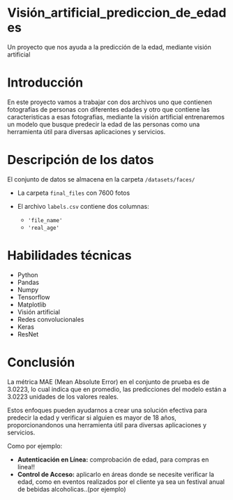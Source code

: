 # Visión_artificial_prediccion_de_edades
Un proyecto que nos ayuda a la predicción de la edad, mediante visión artificial
# Introducción
En este proyecto vamos a trabajar con dos archivos uno que contienen fotografias de personas con diferentes edades y otro que  contiene las caracteristicas a esas fotografias, mediante la visión artificial entrenaremos un modelo que busque predecir la edad de las personas como una herramienta útil para diversas aplicaciones y servicios.
# Descripción de los datos
El conjunto de datos se almacena en la carpeta `/datasets/faces/` 
- La carpeta `final_files` con 7600 fotos 


- El archivo `labels.csv` contiene dos columnas: 
  - `'file_name'` 
  - `'real_age'` 
# Habilidades técnicas
- Python
- Pandas
- Numpy
- Tensorflow
- Matplotlib
- Visión artificial
- Redes convolucionales
- Keras
- ResNet
# Conclusión
La métrica MAE (Mean Absolute Error) en el conjunto de prueba es de 3.0223, lo cual indica que en promedio, las predicciones del modelo están a 3.0223 unidades de los valores reales.

Estos enfoques pueden ayudarnos a crear una solución efectiva para predecir la edad y verificar si alguien es mayor de 18 años, proporcionandonos una herramienta útil para diversas aplicaciones y servicios.

Como por ejemplo:
- **Autenticación en Línea:** comprobación de edad, para compras en linea!!
- **Control de Acceso:** aplicarlo en áreas donde se necesite verificar la edad, como en eventos realizados por el cliente ya sea un  festival anual de bebidas alcoholicas..(por ejemplo)
